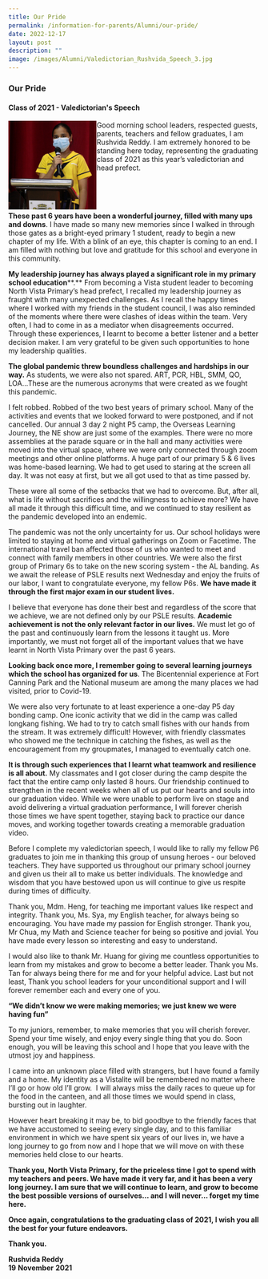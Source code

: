 ```yaml
---
title: Our Pride
permalink: /information-for-parents/Alumni/our-pride/
date: 2022-12-17
layout: post
description: ""
image: /images/Alumni/Valedictorian_Rushvida_Speech_3.jpg
---
```


### Our Pride

#### Class of 2021 - Valedictorian's Speech

<img src="/images/Alumni/Valedictorian_Rushvida_Speech_3.jpg" style="width:35%;" align = "left">

Good morning school leaders, respected guests, parents, teachers and fellow graduates, I am Rushvida Reddy. I am extremely honored to be standing here today, representing the graduating class of 2021 as this year’s valedictorian and head prefect.
	
<br>	<br> <br>

**These past 6 years have been a wonderful journey, filled with many ups and downs**. I have made so many new memories since I walked in through those gates as a bright-eyed primary 1 student, ready to begin a new chapter of my life. With a blink of an eye, this chapter is coming to an end. I am filled with nothing but love and gratitude for this school and everyone in this community.

**My leadership journey has always played a significant role in my primary school education****.** From becoming a Vista student leader to becoming North Vista Primary’s head prefect, I recalled my leadership journey as fraught with many unexpected challenges. As I recall the happy times where I worked with my friends in the student council, I was also reminded of the moments where there were clashes of ideas within the team. Very often, I had to come in as a mediator when disagreements occurred. Through these experiences, I learnt to become a better listener and a better decision maker. I am very grateful to be given such opportunities to hone my leadership qualities.

**The global pandemic threw boundless challenges and hardships in our way.** As students, we were also not spared. ART, PCR, HBL, SMM, QO, LOA...These are the numerous acronyms that were created as we fought this pandemic.

I felt robbed. Robbed of the two best years of primary school. Many of the activities and events that we looked forward to were postponed, and if not cancelled. Our annual 3 day 2 night P5 camp, the Overseas Learning Journey, the NE show are just some of the examples. There were no more assemblies at the parade square or in the hall and many activities were moved into the virtual space, where we were only connected through zoom meetings and other online platforms. A huge part of our primary 5 & 6 lives was home-based learning. We had to get used to staring at the screen all day. It was not easy at first, but we all got used to that as time passed by.

These were all some of the setbacks that we had to overcome. But, after all, what is life without sacrifices and the willingness to achieve more? We have all made it through this difficult time, and we continued to stay resilient as the pandemic developed into an endemic.

The pandemic was not the only uncertainty for us. Our school holidays were limited to staying at home and virtual gatherings on Zoom or Facetime. The international travel ban affected those of us who wanted to meet and connect with family members in other countries. We were also the first group of Primary 6s to take on the new scoring system - the AL banding. As we await the release of PSLE results next Wednesday and enjoy the fruits of our labor, I want to congratulate everyone, my fellow P6s. **We have made it through the first major exam in our student lives.**

I believe that everyone has done their best and regardless of the score that we achieve, we are not defined only by our PSLE results. **Academic achievement is not the only relevant factor in our lives.** We must let go of the past and continuously learn from the lessons it taught us. More importantly, we must not forget all of the important values that we have learnt in North Vista Primary over the past 6 years.

**Looking back once more, I remember going to several learning journeys which the school has organized for us**. The Bicentennial experience at Fort Canning Park and the National museum are among the many places we had visited, prior to Covid-19.

We were also very fortunate to at least experience a one-day P5 day bonding camp. One iconic activity that we did in the camp was called longkang fishing. We had to try to catch small fishes with our hands from the stream. It was extremely difficult! However, with friendly classmates who showed me the technique in catching the fishes, as well as the encouragement from my groupmates, I managed to eventually catch one.

**It is through such experiences that I learnt what teamwork and resilience is all about.** My classmates and I got closer during the camp despite the fact that the entire camp only lasted 8 hours. Our friendship continued to strengthen in the recent weeks when all of us put our hearts and souls into our graduation video. While we were unable to perform live on stage and avoid delivering a virtual graduation performance, I will forever cherish those times we have spent together, staying back to practice our dance moves, and working together towards creating a memorable graduation video.

Before I complete my valedictorian speech, I would like to rally my fellow P6 graduates to join me in thanking this group of unsung heroes - our beloved teachers. They have supported us throughout our primary school journey and given us their all to make us better individuals. The knowledge and wisdom that you have bestowed upon us will continue to give us respite during times of difficulty.

Thank you, Mdm. Heng, for teaching me important values like respect and integrity. Thank you, Ms. Sya, my English teacher, for always being so encouraging. You have made my passion for English stronger. Thank you, Mr Chua, my Math and Science teacher for being so positive and jovial. You have made every lesson so interesting and easy to understand.

I would also like to thank Mr. Huang for giving me countless opportunities to learn from my mistakes and grow to become a better leader. Thank you Ms. Tan for always being there for me and for your helpful advice. Last but not least, Thank you school leaders for your unconditional support and I will forever remember each and every one of you.

**“We didn’t know we were making memories; we just knew we were having fun”**

To my juniors, remember, to make memories that you will cherish forever. Spend your time wisely, and enjoy every single thing that you do. Soon enough, you will be leaving this school and I hope that you leave with the utmost joy and happiness.

I came into an unknown place filled with strangers, but I have found a family and a home. My identity as a Vistalite will be remembered no matter where I’ll go or how old I’ll grow.  I will always miss the daily races to queue up for the food in the canteen, and all those times we would spend in class, bursting out in laughter.

However heart breaking it may be, to bid goodbye to the friendly faces that we have accustomed to seeing every single day, and to this familiar environment in which we have spent six years of our lives in, we have a long journey to go from now and I hope that we will move on with these memories held close to our hearts.

**Thank you, North Vista Primary, for the priceless time I got to spend with my teachers and peers. We have made it very far, and it has been a very long journey. I am sure that we will continue to learn, and grow to become the best possible versions of ourselves… and I will never… forget my time here.**

**Once again, congratulations to the graduating class of 2021, I wish you all the best for your future endeavors.**

**Thank you.**

**Rushvida Reddy**  
**19** **November** **2021**